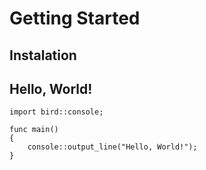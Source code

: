 # Getting Started

## Instalation

## Hello, World!
```bird
import bird::console;

func main()
{
	console::output_line("Hello, World!");
}
```